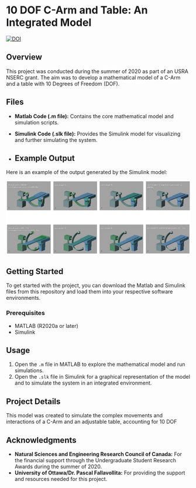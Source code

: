 # 10 DOF C-Arm and Table: An Integrated Model
[![DOI](https://zenodo.org/badge/DOI/10.5281/zenodo.13293121.svg)](https://doi.org/10.5281/zenodo.13293121)
## Overview
This project was conducted during the summer of 2020 as part of an USRA NSERC grant. The aim was to develop a mathematical model of a C-Arm and a table with 10 Degrees of Freedom (DOF). 

## Files
- **Matlab Code (.m file):** Contains the core mathematical model and simulation scripts.
- **Simulink Code (.slk file):** Provides the Simulink model for visualizing and further simulating the system.

- ## Example Output
Here is an example of the output generated by the Simulink model:

![Simulink Output](simulink_output.png)

## Getting Started
To get started with the project, you can download the Matlab and Simulink files from this repository and load them into your respective software environments.

### Prerequisites
- MATLAB (R2020a or later)
- Simulink

## Usage
1. Open the `.m` file in MATLAB to explore the mathematical model and run simulations.
2. Open the `.slk` file in Simulink for a graphical representation of the model and to simulate the system in an integrated environment.

## Project Details
This model was created to simulate the complex movements and interactions of a C-Arm and an adjustable table, accounting for 10 DOF

## Acknowledgments
- **Natural Sciences and Engineering Research Council of Canada:** For the financial support through the Undergraduate Student Research Awards during the summer of 2020.
- **University of Ottawa/Dr. Pascal Fallavollita:** For providing the support and resources needed for this project.
